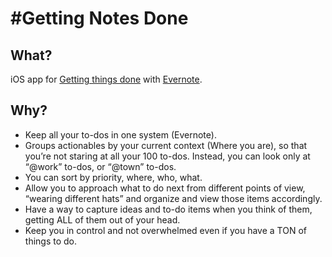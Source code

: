 #Getting Notes Done
==================

## What?
iOS app for [Getting things done](http://en.wikipedia.org/wiki/Getting_Things_Done) with [Evernote](http://www.evernote.com).

## Why?
* Keep all your to-dos in one system (Evernote).
* Groups actionables by your current context (Where you are), so that you’re not staring at all your 100 to-dos. Instead, you can look only at “@work” to-dos, or “@town” to-dos. 
* You can sort by priority, where, who, what.
* Allow you to approach what to do next from different points of view, “wearing different hats” and organize and view those items accordingly.
* Have a way to capture ideas and to-do items when you think of them, getting ALL of them out of your head.
* Keep you in control and not overwhelmed even if you have a TON of things to do.
